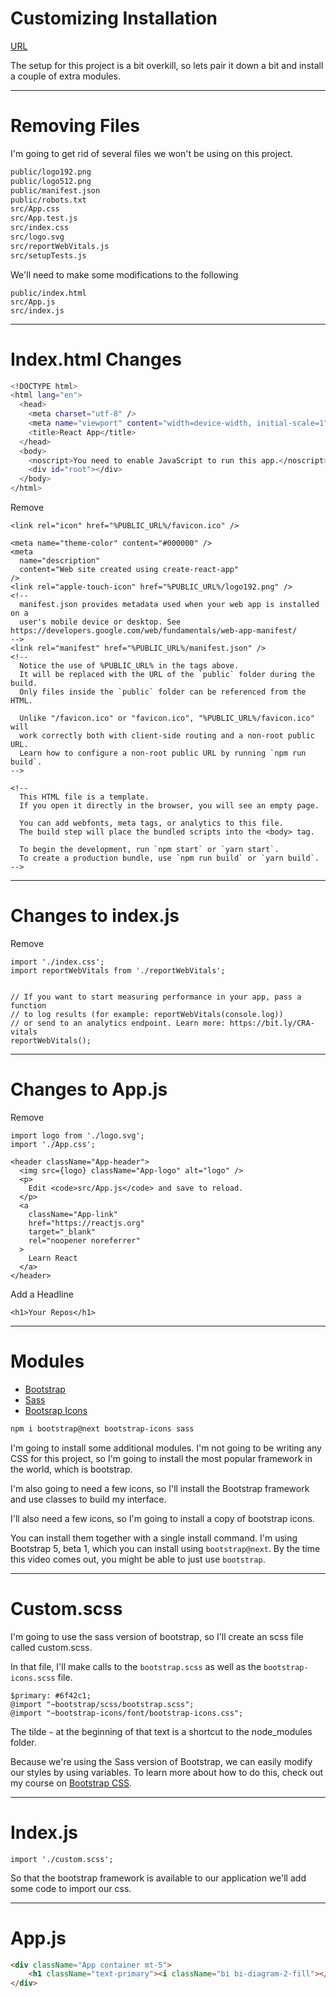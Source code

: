 <!-- .slide: data-state="layout-title" class="bg-dark"-->
# Customizing Installation

<div class="slide-link"><a href="URL"><i class="fab fa-slideshare"></i> URL</a></div>

> >

The setup for this project is a bit overkill, so lets pair it down a bit and install a couple of extra modules.

---
<!-- .slide: data-state="layout-title" class="bg-dark"-->
# Removing Files

> >

I'm going to get rid of several files we won't be using on this project.

```bash
public/logo192.png
public/logo512.png
public/manifest.json
public/robots.txt
src/App.css
src/App.test.js
src/index.css
src/logo.svg
src/reportWebVitals.js
src/setupTests.js
```

We'll need to make some modifications to the following

```
public/index.html
src/App.js
src/index.js
```
---
<!-- .slide: data-state="layout-title" class="bg-dark"-->
# Index.html Changes

> >

```bash
<!DOCTYPE html>
<html lang="en">
  <head>
    <meta charset="utf-8" />
    <meta name="viewport" content="width=device-width, initial-scale=1" />
    <title>React App</title>
  </head>
  <body>
    <noscript>You need to enable JavaScript to run this app.</noscript>
    <div id="root"></div>
  </body>
</html>
```

> >

Remove

```
<link rel="icon" href="%PUBLIC_URL%/favicon.ico" />

<meta name="theme-color" content="#000000" />
<meta
  name="description"
  content="Web site created using create-react-app"
/>
<link rel="apple-touch-icon" href="%PUBLIC_URL%/logo192.png" />
<!--
  manifest.json provides metadata used when your web app is installed on a
  user's mobile device or desktop. See https://developers.google.com/web/fundamentals/web-app-manifest/
-->
<link rel="manifest" href="%PUBLIC_URL%/manifest.json" />
<!--
  Notice the use of %PUBLIC_URL% in the tags above.
  It will be replaced with the URL of the `public` folder during the build.
  Only files inside the `public` folder can be referenced from the HTML.

  Unlike "/favicon.ico" or "favicon.ico", "%PUBLIC_URL%/favicon.ico" will
  work correctly both with client-side routing and a non-root public URL.
  Learn how to configure a non-root public URL by running `npm run build`.
-->

<!--
  This HTML file is a template.
  If you open it directly in the browser, you will see an empty page.

  You can add webfonts, meta tags, or analytics to this file.
  The build step will place the bundled scripts into the <body> tag.

  To begin the development, run `npm start` or `yarn start`.
  To create a production bundle, use `npm run build` or `yarn build`.
-->
```

---
<!-- .slide: data-state="layout-title" class="bg-dark"-->
# Changes to index.js

> >

Remove

```
import './index.css';
import reportWebVitals from './reportWebVitals';


// If you want to start measuring performance in your app, pass a function
// to log results (for example: reportWebVitals(console.log))
// or send to an analytics endpoint. Learn more: https://bit.ly/CRA-vitals
reportWebVitals();
```

---
<!-- .slide: data-state="layout-title" class="bg-dark"-->
# Changes to App.js

> >

Remove

```
import logo from './logo.svg';
import './App.css';

<header className="App-header">
  <img src={logo} className="App-logo" alt="logo" />
  <p>
    Edit <code>src/App.js</code> and save to reload.
  </p>
  <a
    className="App-link"
    href="https://reactjs.org"
    target="_blank"
    rel="noopener noreferrer"
  >
    Learn React
  </a>
</header>
```

Add a Headline

```
<h1>Your Repos</h1>
```

---

# Modules

- [Bootstrap](https://getbootstrap.com/)
- [Sass](https://sass-lang.com/)
- [Bootsrap Icons](https://icons.getbootstrap.com/)


```bash
npm i bootstrap@next bootstrap-icons sass
```

> >

I'm going to install some additional modules. I'm not going to be writing any CSS for this project, so I'm going to install the most popular framework in the world, which is bootstrap.

I'm also going to need a few icons, so I'll install the Bootstrap framework and use classes to build my interface.

I'll also need a few icons, so I'm going to install a copy of bootstrap icons.

You can install them together with a single install command. I'm using Bootstrap 5, beta 1, which you can install using `bootstrap@next`. By the time this video comes out, you might be able to just use `bootstrap`. 

---
<!-- .slide: data-state="layout-title" class="bg-dark"-->
# Custom.scss

> >

I'm going to use the sass version of bootstrap, so I'll create an scss file called custom.scss.

In that file, I'll make calls to the `bootstrap.scss` as well as the `bootstrap-icons.scss` file.

```
$primary: #6f42c1;
@import "~bootstrap/scss/bootstrap.scss";
@import "~bootstrap-icons/font/bootstrap-icons.css";
```

The tilde `~` at the beginning of that text is a shortcut to the node_modules folder.

Because we're using the Sass version of Bootstrap, we can easily modify our styles by using variables. To learn more about how to do this, check out my course on [Bootstrap CSS](). 

---
<!-- .slide: data-state="layout-title" class="bg-dark"-->
# Index.js

```
import './custom.scss';
```
So that the bootstrap framework is available to our application we'll add some code to import our css.


---
<!-- .slide: data-state="layout-title" class="bg-dark"-->

# App.js

```html
<div className="App container mt-5">
    <h1 className="text-primary"><i className="bi bi-diagram-2-fill"></i>  Repos</h1>
</div>
```